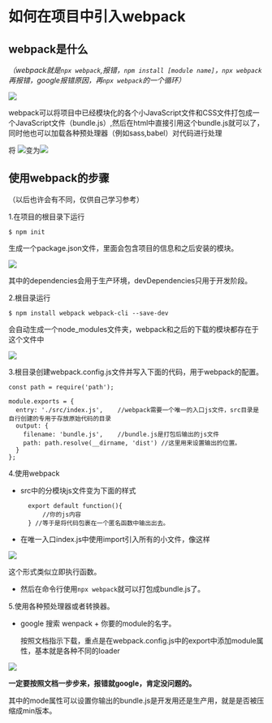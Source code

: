 # 如何在项目中引入webpack #

## webpack是什么 ##
*（webpack就是`npx webpack`,报错，`npm install [module name]`，`npx webpack`再报错，google报错原因，再`npx webpack`的一个循环）*

![](https://i.imgur.com/V7Ep0cf.gif)


webpack可以将项目中已经模块化的各个小JavaScript文件和CSS文件打包成一个JavaScript文件（bundle.js）,然后在html中直接引用这个bundle.js就可以了，同时他也可以加载各种预处理器（例如sass,babel）对代码进行处理

将
![](https://i.imgur.com/QABP04N.jpg)变为![](https://i.imgur.com/9zoAejV.jpg)

## 使用webpack的步骤 ##

（以后也许会有不同，仅供自己学习参考）

1.在项目的根目录下运行

	$ npm init

生成一个package.json文件，里面会包含项目的信息和之后安装的模块。

![](https://i.imgur.com/jtOnxc7.jpg)

其中的dependencies会用于生产环境，devDependencies只用于开发阶段。

2.根目录运行

	$ npm install webpack webpack-cli --save-dev
会自动生成一个node_modules文件夹，webpack和之后的下载的模块都存在于这个文件中

![](https://i.imgur.com/Kf1Ffj0.jpg)

3.根目录创建webpack.config.js文件并写入下面的代码，用于webpack的配置。

	const path = require('path');

	module.exports = {
	  entry: './src/index.js',    //webpack需要一个唯一的入口js文件，src目录是自行创建的专用于存放原始代码的目录
	  output: {
	    filename: 'bundle.js',    //bundle.js是打包后输出的js文件
	    path: path.resolve(__dirname, 'dist') //这里用来设置输出的位置。
	  }
	};
4.使用webpack



- src中的分模块js文件变为下面的样式



		export default function(){
			//你的js内容
		} //等于是将代码包裹在一个匿名函数中输出出去。

- 在唯一入口index.js中使用import引入所有的小文件，像这样

![](https://i.imgur.com/pblS3w2.jpg)


这个形式类似立即执行函数。

- 然后在命令行使用`npx webpack`就可以打包成bundle.js了。

5.使用各种预处理器或者转换器。

- google 搜索 wenpack + 你要的module的名字。

	按照文档指示下载，重点是在webpack.config.js中的export中添加module属性，基本就是各种不同的loader

![](https://i.imgur.com/TgTWjxz.jpg)

**一定要按照文档一步步来，报错就google，肯定没问题的。**

其中的mode属性可以设置你输出的bundle.js是开发用还是生产用，就是是否被压缩成min版本。